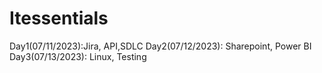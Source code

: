 # Itessentials
Day1(07/11/2023):Jira, API,SDLC
Day2(07/12/2023): Sharepoint, Power BI
Day3(07/13/2023): Linux, Testing

